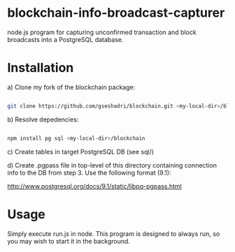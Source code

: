 blockchain-info-broadcast-capturer
==================================

node.js program for capturing unconfirmed transaction and block broadcasts into a PostgreSQL database.

Installation
============

a) Clone my fork of the blockchain package:
```bash

git clone https://github.com/gseshadri/blockchain.git <my-local-dir>/blockchain
```

b) Resolve depedencies:

```bash

npm install pg sql <my-local-dir>/blockchain
```

c) Create tables in target PostgreSQL DB (see sql/)

d) Create .pgpass file in top-level of this directory containing connection info to the DB from step 3. Use the following format (9.1):

http://www.postgresql.org/docs/9.1/static/libpq-pgpass.html

Usage
=====

Simply execute run.js in node. This program is designed to always run, so you may wish to start it in the background.
